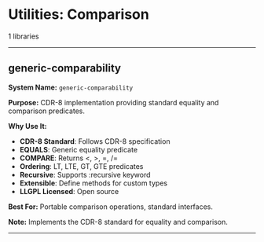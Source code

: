 # Utilities: Comparison

1 libraries

---

## generic-comparability

**System Name:** `generic-comparability`

**Purpose:** CDR-8 implementation providing standard equality and comparison predicates.

**Why Use It:**
- **CDR-8 Standard**: Follows CDR-8 specification
- **EQUALS**: Generic equality predicate
- **COMPARE**: Returns <, >, =, /=
- **Ordering**: LT, LTE, GT, GTE predicates
- **Recursive**: Supports :recursive keyword
- **Extensible**: Define methods for custom types
- **LLGPL Licensed**: Open source

**Best For:** Portable comparison operations, standard interfaces.

**Note:** Implements the CDR-8 standard for equality and comparison.

---


